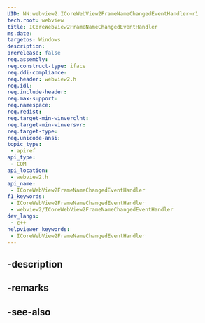 ```yaml
---
UID: NN:webview2.ICoreWebView2FrameNameChangedEventHandler~r1
tech.root: webview
title: ICoreWebView2FrameNameChangedEventHandler
ms.date: 
targetos: Windows
description: 
prerelease: false
req.assembly: 
req.construct-type: iface
req.ddi-compliance: 
req.header: webview2.h
req.idl: 
req.include-header: 
req.max-support: 
req.namespace: 
req.redist: 
req.target-min-winverclnt: 
req.target-min-winversvr: 
req.target-type: 
req.unicode-ansi: 
topic_type:
 - apiref
api_type:
 - COM
api_location:
 - webview2.h
api_name:
 - ICoreWebView2FrameNameChangedEventHandler
f1_keywords:
 - ICoreWebView2FrameNameChangedEventHandler
 - webview2/ICoreWebView2FrameNameChangedEventHandler
dev_langs:
 - c++
helpviewer_keywords:
 - ICoreWebView2FrameNameChangedEventHandler
---
```


## -description

## -remarks

## -see-also

